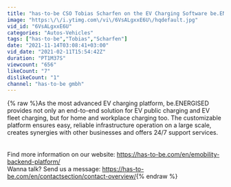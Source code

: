 ```yaml
---
title: "has·to·be CSO Tobias Scharfen on the EV Charging Software be.ENERGISED"
image: "https:\/\/i.ytimg.com\/vi\/6VsALgxxE6U\/hqdefault.jpg"
vid_id: "6VsALgxxE6U"
categories: "Autos-Vehicles"
tags: ["has·to·be","Tobias","Scharfen"]
date: "2021-11-14T03:08:41+03:00"
vid_date: "2021-02-11T15:54:42Z"
duration: "PT1M37S"
viewcount: "656"
likeCount: "7"
dislikeCount: "1"
channel: "has·to·be gmbh"
---
```

{% raw %}As the most advanced EV charging platform, be.ENERGISED provides not only an end-to-end solution for EV public charging and EV fleet charging, but for home and workplace charging too. The customizable platform ensures easy, reliable infrastructure operation on a large scale, creates synergies with other businesses and offers 24/7 support services.<br /><br /><br />Find more information on our website: <a rel="nofollow" target="blank" href="https://has-to-be.com/en/emobility-backend-platform/">https://has-to-be.com/en/emobility-backend-platform/</a><br />Wanna talk? Send us a message: <a rel="nofollow" target="blank" href="https://has-to-be.com/en/contactsection/contact-overview/">https://has-to-be.com/en/contactsection/contact-overview/</a>{% endraw %}
